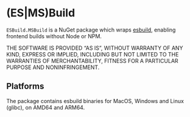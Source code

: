 (ES|MS)Build
============
`ESBuild.MSBuild` is a NuGet package which wraps [esbuild](https://esbuild.github.io/), enabling frontend builds without Node or NPM.

THE SOFTWARE IS PROVIDED “AS IS”, WITHOUT WARRANTY OF ANY KIND, EXPRESS OR IMPLIED, INCLUDING BUT NOT LIMITED TO THE WARRANTIES OF MERCHANTABILITY, FITNESS FOR A PARTICULAR PURPOSE AND NONINFRINGEMENT.

Platforms
---------
The package contains esbuild binaries for MacOS, Windows and Linux (glibc), on AMD64 and ARM64.